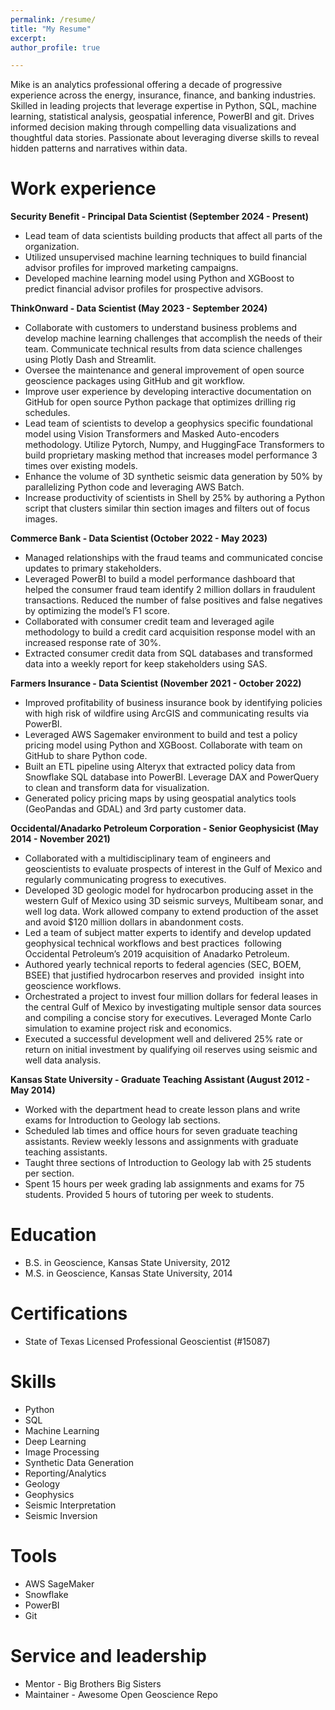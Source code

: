 ```yaml
---
permalink: /resume/
title: "My Resume"
excerpt: 
author_profile: true

---
```


Mike is an analytics professional offering a decade of progressive experience across the energy, insurance, finance, and banking industries. Skilled in leading projects that leverage expertise in Python, SQL, machine learning, statistical analysis, geospatial inference, PowerBI and git. Drives informed decision making through compelling data visualizations and thoughtful data stories. Passionate about leveraging diverse skills to reveal hidden patterns and narratives within data.

Work experience
======
**Security Benefit - Principal Data Scientist (September 2024 - Present)**
* Lead team of data scientists building products that affect all parts of the organization.
* Utilized unsupervised machine learning techniques to build financial advisor profiles for improved marketing campaigns.
* Developed machine learning model using Python and XGBoost to predict financial advisor profiles for prospective advisors.

**ThinkOnward - Data Scientist (May 2023 - September 2024)**
* Collaborate with customers to understand business problems and develop machine learning challenges that accomplish the needs of their team. Communicate technical results     from data science challenges using Plotly Dash and Streamlit.
* Oversee the maintenance and general improvement of open source geoscience packages using GitHub and git workflow.
* Improve user experience by developing interactive documentation on GitHub for open source Python package that optimizes drilling rig schedules.
* Lead team of scientists to develop a geophysics specific foundational model using Vision Transformers and Masked Auto-encoders methodology. Utilize Pytorch, Numpy, and       HuggingFace Transformers to build proprietary masking method that increases model performance 3 times over existing models. 
* Enhance the volume of 3D synthetic seismic data generation by 50% by parallelizing Python code and leveraging AWS Batch. 
* Increase productivity of scientists in Shell by 25% by authoring a Python script that clusters similar thin section images and filters out of focus images.

**Commerce Bank - Data Scientist (October 2022 - May 2023)**
* Managed relationships with the fraud teams and communicated concise updates to primary stakeholders.
* Leveraged PowerBI to build a model performance dashboard that helped the consumer fraud team identify 2 million dollars in fraudulent transactions. Reduced the number of     false positives and false negatives by optimizing the model’s F1 score.
* Collaborated with consumer credit team and leveraged agile methodology to build a credit card acquisition response model with an increased response rate of 30%. 
* Extracted consumer credit data from SQL databases and transformed data into a weekly report for keep stakeholders using SAS.
    
**Farmers Insurance - Data Scientist (November 2021 - October 2022)**
* Improved profitability of business insurance book by identifying policies with high risk of wildfire using ArcGIS and communicating results via PowerBI.
* Leveraged AWS Sagemaker environment to build and test a policy pricing model using Python and XGBoost. Collaborate with team on GitHub to share Python code.
* Built an ETL pipeline using Alteryx that extracted policy data from Snowflake SQL database into PowerBI. Leverage DAX and PowerQuery to clean and transform data for          visualization.
* Generated policy pricing maps by using geospatial analytics tools (GeoPandas and GDAL) and 3rd party customer data.

**Occidental/Anadarko Petroleum Corporation - Senior Geophysicist (May 2014 - November 2021)**
* Collaborated with a multidisciplinary team of engineers and geoscientists to evaluate prospects of interest in the Gulf of Mexico and regularly communicating progress to     executives.
* Developed 3D geologic model for hydrocarbon producing asset in the western Gulf of Mexico using 3D seismic surveys, Multibeam sonar, and well log data. Work allowed          company to extend production of the asset and avoid $120 million dollars in abandonment costs. 
* Led a team of subject matter experts to identify and develop updated geophysical technical workflows and best practices  following Occidental Petroleum’s 2019 acquisition    of Anadarko Petroleum. 
* Authored yearly technical reports to federal agencies (SEC, BOEM, BSEE) that justified hydrocarbon reserves and provided  insight into geoscience workflows. 
* Orchestrated a project to invest four million dollars for federal leases in the central Gulf of Mexico by investigating multiple sensor data sources and compiling a          concise story for executives. Leveraged Monte Carlo simulation to examine project risk and economics.
* Executed a successful development well and delivered 25% rate or return on initial investment by qualifying oil reserves using seismic and well data analysis.
 
**Kansas State University - Graduate Teaching Assistant (August 2012 - May 2014)**
* Worked with the department head to create lesson plans and write exams for Introduction to Geology lab sections.
* Scheduled lab times and office hours for seven graduate teaching assistants. Review weekly lessons and assignments with graduate teaching assistants.
* Taught three sections of Introduction to Geology lab with 25 students per section.
* Spent 15 hours per week grading lab assignments and exams for 75 students. Provided 5 hours of tutoring per week to students.
 
Education
======
* B.S. in Geoscience, Kansas State University, 2012
* M.S. in Geoscience, Kansas State University, 2014

Certifications
======
* State of Texas Licensed Professional Geoscientist (#15087)
  
Skills
======
* Python
* SQL
* Machine Learning
* Deep Learning
* Image Processing
* Synthetic Data Generation
* Reporting/Analytics
* Geology
* Geophysics
* Seismic Interpretation
* Seismic Inversion

Tools
======
* AWS SageMaker
* Snowflake
* PowerBI
* Git

Service and leadership
======
* Mentor - Big Brothers Big Sisters
* Maintainer - Awesome Open Geoscience Repo
